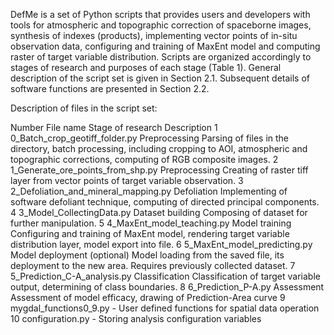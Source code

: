 DefMe is a set of Python scripts that provides users and developers with tools for atmospheric and topographic correction of spaceborne images, synthesis of indexes (products), implementing vector points of in-situ observation data, configuring and training of MaxEnt model and computing raster of target variable distribution. Scripts are organized accordingly to stages of research and purposes of each stage (Table 1). General description of the script set is given in Section 2.1. Subsequent details of software functions are presented in Section 2.2.

Description of files in the script set:

Number	File name	Stage of research	Description
1	0_Batch_crop_geotiff_folder.py	Preprocessing	Parsing of files in the directory, batch processing, including cropping to AOI, atmospheric and topographic corrections, computing of RGB composite images. 
2	1_Generate_ore_points_from_shp.py	Preprocessing	Creating of raster tiff layer from vector points of target variable observation.
3	2_Defoliation_and_mineral_mapping.py	Defoliation	Implementing of software defoliant technique, computing of directed principal components.  
4	3_Model_CollectingData.py	Dataset building	Composing of dataset for further manipulation.
5	4_MaxEnt_model_teaching.py	Model training	Configuring and training of MaxEnt model, rendering target variable distribution layer, model export into file.
6	5_MaxEnt_model_predicting.py	Model deployment
(optional)	Model loading from the saved file, its deployment to the new area. Requires previously collected dataset.
7	5_Prediction_C-A_analysis.py	Classification	Classification of target variable output, determining of class boundaries. 
8	6_Prediction_P-A.py	Assessment 	Assessment of model efficacy, drawing of Prediction-Area curve
9	mygdal_functions0_9.py	-	User defined functions for spatial data operation 
10	configuration.py	-	Storing analysis configuration variables

